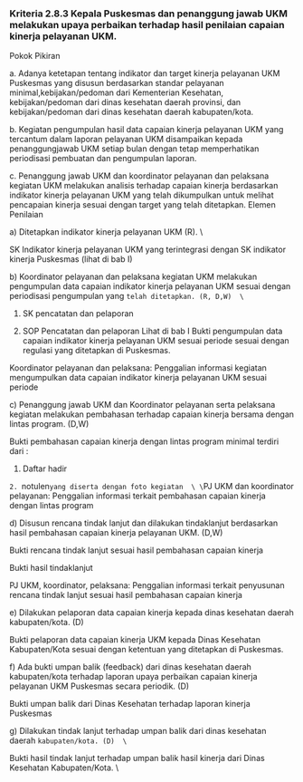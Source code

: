 
### Kriteria 2.8.3 Kepala Puskesmas dan penanggung jawab UKM melakukan upaya perbaikan terhadap hasil penilaian capaian kinerja pelayanan UKM. 



Pokok Pikiran 

a. Adanya ketetapan tentang indikator dan target kinerja pelayanan UKM Puskesmas yang disusun berdasarkan standar pelayanan minimal,kebijakan/pedoman dari Kementerian Kesehatan, kebijakan/pedoman dari dinas kesehatan daerah  provinsi, dan kebijakan/pedoman dari dinas kesehatan daerah kabupaten/kota. 

b. Kegiatan pengumpulan hasil data capaian kinerja pelayanan UKM yang tercantum dalam laporan pelayanan UKM  disampaikan kepada penanggungjawab UKM setiap bulan dengan tetap memperhatikan periodisasi pembuatan dan pengumpulan laporan. 

c. Penanggung jawab UKM dan koordinator pelayanan dan pelaksana kegiatan UKM melakukan analisis terhadap capaian kinerja berdasarkan  indikator kinerja pelayanan UKM yang telah dikumpulkan untuk melihat pencapaian kinerja sesuai dengan target yang telah ditetapkan. 
Elemen Penilaian 




 a) Ditetapkan indikator kinerja pelayanan UKM (R).  \




SK Indikator kinerja pelayanan UKM yang terintegrasi dengan SK indikator kinerja Puskesmas (lihat di bab I) 




 b) Koordinator pelayanan dan pelaksana kegiatan UKM melakukan pengumpulan data capaian indikator kinerja pelayanan UKM sesuai dengan periodisasi pengumpulan yang `telah ditetapkan. (R, D,W)  \
`



1. SK pencatatan dan pelaporan 


2. SOP Pencatatan dan pelaporan Lihat di bab I 
Bukti pengumpulan data capaian indikator kinerja pelayanan UKM sesuai periode sesuai dengan regulasi yang ditetapkan di Puskesmas. 
 
Koordinator pelayanan dan pelaksana: Penggalian informasi kegiatan mengumpulkan data capaian indikator kinerja pelayanan UKM sesuai periode 




 c) Penanggung jawab UKM dan Koordinator pelayanan serta pelaksana kegiatan melakukan pembahasan terhadap capaian  kinerja bersama dengan lintas program. (D,W) 



Bukti pembahasan capaian kinerja dengan lintas program minimal terdiri dari : 
1. Daftar hadir 



`2. `notulen` yang diserta dengan foto kegiatan  \
  \
`PJ UKM dan koordinator pelayanan: Penggalian informasi  terkait pembahasan capaian kinerja dengan lintas program


 d) Disusun rencana tindak lanjut dan dilakukan tindaklanjut berdasarkan hasil pembahasan capaian kinerja pelayanan UKM. (D,W) 

Bukti rencana tindak lanjut sesuai hasil pembahasan capaian kinerja 

 

Bukti hasil tindaklanjut

PJ UKM, koordinator, pelaksana: Penggalian informasi  terkait penyusunan rencana tindak lanjut sesuai hasil pembahasan capaian kinerja


 e) Dilakukan pelaporan data capaian kinerja kepada dinas kesehatan daerah kabupaten/kota. (D)

Bukti pelaporan data capaian kinerja UKM kepada Dinas Kesehatan Kabupaten/Kota sesuai dengan ketentuan yang ditetapkan di Puskesmas. 


 f) Ada bukti umpan balik (feedback) dari dinas kesehatan daerah kabupaten/kota  terhadap laporan upaya perbaikan capaian kinerja pelayanan UKM Puskesmas secara periodik. (D)

Bukti umpan balik dari Dinas Kesehatan terhadap laporan kinerja Puskesmas 


 g) Dilakukan tindak lanjut terhadap umpan balik dari dinas kesehatan daerah `kabupaten/kota. (D)  \
`

Bukti hasil tindak lanjut terhadap umpan balik hasil kinerja dari Dinas Kesehatan Kabupaten/Kota.  \
 

